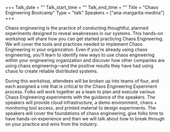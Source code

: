 +++
Talk_date = ""
Talk_start_time = ""
Talk_end_time = ""
Title = "Chaos Engineering Bootcamp"
Type = "talk"
Speakers = ["ana-margarita-medina"]
+++

Chaos engineering is the practice of conducting thoughtful, planned experiments designed to reveal weaknesses in our systems. This hands-on workshop will share how you can get started practicing Chaos Engineering. We will cover the tools and practices needed to implement Chaos Engineering in your organization. Even if you’re already using chaos engineering, you’ll learn to identify new ways to use chaos engineering within your engineering organization and discover how other companies are using chaos engineering—and the positive results they have had using chaos to create reliable distributed systems.

During this workshop, attendees will be broken up into teams of four, and each assigned a role that is critical to the Chaos Engineering Experiment process. Folks will work together as a team to plan and execute various Chaos Engineering experiments with the guidance of the speakers. The speakers will provide cloud infrastructure, a demo environment, chaos + monitoring tool access, and printed material to design experiments. The speakers will cover the foundations of chaos engineering, give folks time to have hands-on experience and then we will talk about how to break through on your practice and wins from the industry.
